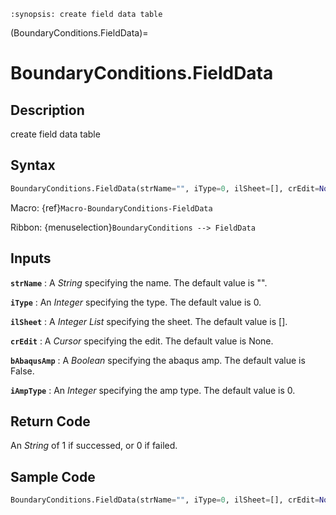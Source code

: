 ```{module} BoundaryConditions.FieldData()
:synopsis: create field data table
```

(BoundaryConditions.FieldData)=

# BoundaryConditions.FieldData

## Description

create field data table

## Syntax

```python
BoundaryConditions.FieldData(strName="", iType=0, ilSheet=[], crEdit=None, bAbaqusAmp=False, iAmpType=0)
```

Macro: {ref}`Macro-BoundaryConditions-FieldData`

Ribbon: {menuselection}`BoundaryConditions --> FieldData`

## Inputs

**`strName`**
: A _String_ specifying the name. The default value is "".

**`iType`**
: An _Integer_ specifying the type. The default value is 0.

**`ilSheet`**
: A _Integer List_ specifying the sheet. The default value is [].

**`crEdit`**
: A _Cursor_ specifying the edit. The default value is None.

**`bAbaqusAmp`**
: A _Boolean_ specifying the abaqus amp. The default value is False.

**`iAmpType`**
: An _Integer_ specifying the amp type. The default value is 0.

## Return Code

An _String_ of 1 if successed, or 0 if failed.

## Sample Code

```python
BoundaryConditions.FieldData(strName="", iType=0, ilSheet=[], crEdit=None, bAbaqusAmp=False, iAmpType=0)
```
